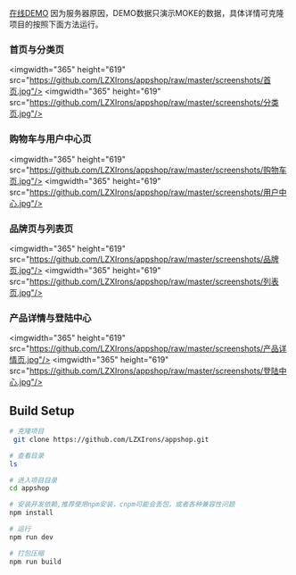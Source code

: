 

[在线DEMO](https://lzxirons.github.io/vue/)
因为服务器原因，DEMO数据只演示MOKE的数据，具体详情可克隆项目的按照下面方法运行。
### 首页与分类页

<imgwidth="365" height="619"  src="https://github.com/LZXIrons/appshop/raw/master/screenshots/首页.jpg"/>
<imgwidth="365" height="619" src="https://github.com/LZXIrons/appshop/raw/master/screenshots/分类页.jpg"/>

### 购物车与用户中心页

<imgwidth="365" height="619" src="https://github.com/LZXIrons/appshop/raw/master/screenshots/购物车页.jpg"/>
<imgwidth="365" height="619" src="https://github.com/LZXIrons/appshop/raw/master/screenshots/用户中心.jpg"/>

### 品牌页与列表页


<imgwidth="365" height="619" src="https://github.com/LZXIrons/appshop/raw/master/screenshots/品牌页.jpg"/>
<imgwidth="365" height="619" src="https://github.com/LZXIrons/appshop/raw/master/screenshots/列表页.jpg"/>

### 产品详情与登陆中心


<imgwidth="365" height="619" src="https://github.com/LZXIrons/appshop/raw/master/screenshots/产品详情页.jpg"/>
<imgwidth="365" height="619" src="https://github.com/LZXIrons/appshop/raw/master/screenshots/登陆中心.jpg"/>


## Build Setup

``` bash
# 克隆项目 
 git clone https://github.com/LZXIrons/appshop.git

# 查看目录
ls

# 进入项目目录
cd appshop

# 安装开发依赖,推荐使用npm安装，cnpm可能会丢包，或者各种兼容性问题
npm install

# 运行
npm run dev

# 打包压缩
npm run build
```

